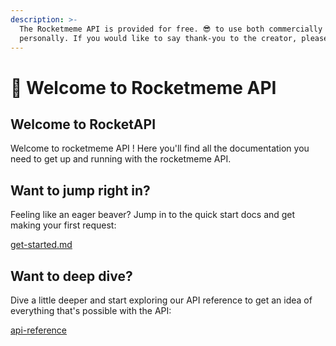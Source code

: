 ```yaml
---
description: >-
  The Rocketmeme API is provided for free. 😎 to use both commercially and
  personally. If you would like to say thank-you to the creator, please buy them a [coffee](https://buymeacoffee.com/eva)
---
```


# 🤩 Welcome to Rocketmeme API

## Welcome to RocketAPI

Welcome to rocketmeme API ! Here you'll find all the documentation you need to get up and running with the rocketmeme API. 

## Want to jump right in?

Feeling like an eager beaver? Jump in to the quick start docs and get making your first request:

[get-started.md](./get-started.md)

## Want to deep dive?

Dive a little deeper and start exploring our API reference to get an idea of everything that's possible with the API:

[api-reference](reference/api-reference/)